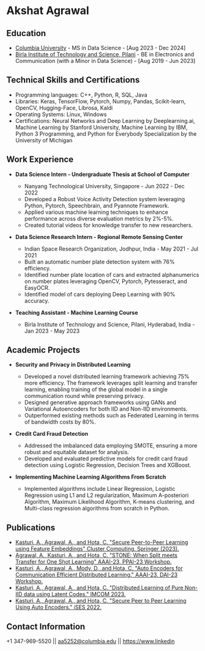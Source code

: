 # Akshat Agrawal

## Education

* [Columbia University](https://www.columbia.edu/) - MS in Data Science - [Aug 2023 - Dec 2024]
* [Birla Institute of Technology and Science, Pilani](https://www.bitspilani.ac.in/hyderabad/) - BE in Electronics and Communication (with a Minor in Data Science) - [Aug 2019 - Jun 2023]

## Technical Skills and Certifications

* Programming languages: C++, Python, R, SQL, Java
* Libraries: Keras, TensorFlow, Pytorch, Numpy, Pandas, Scikit-learn, OpenCV, Hugging-Face, Librosa, Kaldi
* Operating Systems: Linux, Windows
* Certifications: Neural Networks and Deep Learning by Deeplearning.ai, Machine Learning by Stanford University, Machine Learning by IBM, Python 3 Programming, and Python for Everybody Specialization by the University of Michigan

## Work Experience

* **Data Science Intern - Undergraduate Thesis at School of Computer** 
    * Nanyang Technological University, Singapore - Jun 2022 - Dec 2022
    * Developed a Robust Voice Activity Detection system leveraging Python, Pytorch, Speechbrain, and Pyannote Framework.
    * Applied various machine learning techniques to enhance performance across diverse evaluation metrics by 2%-5%.
    * Created tutorial videos for knowledge transfer to new researchers.

* **Data Science Research Intern - Regional Remote Sensing Center** 
    * Indian Space Research Organization, Jodhpur, India - May 2021 - Jul 2021
    * Built an automatic number plate detection system with 76% efficiency.
    * Identified number plate location of cars and extracted alphanumerics on number plates leveraging OpenCV, Pytorch, Pytesseract, and EasyOCR.
    * Identified model of cars deploying Deep Learning with 90% accuracy.

* **Teaching Assistant - Machine Learning Course**
    * Birla Institute of Technology and Science, Pilani, Hyderabad, India - Jan 2023 - May 2023

## Academic Projects

* **Security and Privacy in Distributed Learning** 
    * Developed a novel distributed learning framework achieving 75% more efficiency. The framework leverages split learning and transfer learning, enabling training of the global model in a single communication round while preserving privacy.
    * Designed generative approach frameworks using GANs and Variational Autoencoders for both IID and Non-IID environments.
    * Outperformed existing methods such as Federated Learning in terms of bandwidth costs by 80%.

* **Credit Card Fraud Detection**
    * Addressed the imbalanced data employing SMOTE, ensuring a more robust and equitable dataset for analysis.
    * Developed and evaluated predictive models for credit card fraud detection using Logistic Regression, Decision Trees and XGBoost.

* **Implementing Machine Learning Algorithms From Scratch** 
    * Implemented algorithms include Linear Regression, Logistic Regression using L1 and L2 regularization, Maximum A-posteriori Algorithm, Maximum Likelihood Algorithm, K-means clustering, and Multi-class regression algorithms from scratch in Python.

## Publications

* [Kasturi, A., Agrawal, A., and Hota, C. "Secure Peer-to-Peer Learning using Feature Embeddings" Cluster Computing, Springer (2023).](https://link-to-publication)
* [Agrawal, A., Kasturi, A., and Hota, C. "STONE: When Split meets Transfer for One Shot Learning" AAAI-23, PPAI-23 Workshop.](https://link-to-publication)
* [Kasturi, A., Agrawal, A., Mody, D., and Hota, C. "Auto Encoders for Communication Efficient Distributed Learning." AAAI-23, DAI-23 Workshop.](https://link-to-publication)
* [Kasturi, A., Agrawal, A., and Hota, C. "Distributed Learning of Pure Non-IID data using Latent Codes." IMCOM 2023.](https://link-to-publication)
* [Kasturi, A., Agrawal, A., and Hota, C. "Secure Peer to Peer Learning Using Auto Encoders." iSES 2022.](https://link-to-publication)

## Contact Information

+1 347-969-5520 || aa5252@columbia.edu || https://www.linkedin
